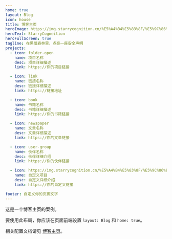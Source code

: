 ```yaml
---
home: true
layout: Blog
icon: house
title: 博客主页
heroImage: https://img.starrycognition.cn/%E5%A4%B4%E5%83%8F/%E5%9C%86%E8%A7%92-Kawaii%E7%9D%A6%20(%E5%B0%8F-%E5%9C%86%E8%A7%92).png
heroText: StarryCogneition
heroFullScreen: true
tagline: 在黑暗森林里，点亮一座安全声明
projects:
  - icon: folder-open
    name: 项目名称
    desc: 项目详细描述
    link: https://你的项目链接

  - icon: link
    name: 链接名称
    desc: 链接详细描述
    link: https://链接地址

  - icon: book
    name: 书籍名称
    desc: 书籍详细描述
    link: https://你的书籍链接

  - icon: newspaper
    name: 文章名称
    desc: 文章详细描述
    link: https://你的文章链接

  - icon: user-group
    name: 伙伴名称
    desc: 伙伴详细介绍
    link: https://你的伙伴链接

  - icon: https://img.starrycognition.cn/%E5%A4%B4%E5%83%8F/%E5%9C%86%E8%A7%92-Kawaii%E7%9D%A6%20(%E5%B0%8F-%E5%9C%86%E8%A7%92).png
    name: 自定义项目
    desc: 自定义详细介绍
    link: https://你的自定义链接

footer: 自定义你的页脚文字
---
```


这是一个博客主页的案例。

要使用此布局，你应该在页面前端设置 `layout: Blog` 和 `home: true`。

相关配置文档请见 [博客主页](https://theme-hope.vuejs.press/zh/guide/blog/home.html)。
